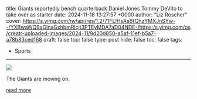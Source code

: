 title: Giants reportedly bench quarterback Daniel Jones Tommy DeVito to take over as starter
date: 2024-11-18 13:27:57 +0000
author: "Liz Roscher"
cover: https://s.yimg.com/ny/api/res/1.2/71FLIHsAsBfQhzYMXJnSYw--/YXBwaWQ9aGlnaGxhbmRlcjt3PTEyMDA7aD04NDE-/https:/s.yimg.com/os/creatr-uploaded-images/2024-11/9d20d850-a5af-11ef-b5a7-a78b83ced168
draft: false
top: false
type: post
hide: false
toc: false
tags:
  - Sports
---

![](https://s.yimg.com/ny/api/res/1.2/71FLIHsAsBfQhzYMXJnSYw--/YXBwaWQ9aGlnaGxhbmRlcjt3PTEyMDA7aD04NDE-/https:/s.yimg.com/os/creatr-uploaded-images/2024-11/9d20d850-a5af-11ef-b5a7-a78b83ced168)

The Giants are moving on.

[read more](https://sports.yahoo.com/giants-reportedly-bench-quarterback-daniel-jones-tommy-devito-to-take-over-as-starter-131221411.html)
